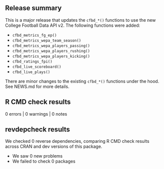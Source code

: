## Release summary

This is a major release that updates the `cfbd_*()` functions to use the new College Football Data API v2. 
The following functions were added:
* `cfbd_metrics_fg_ep()`
* `cfbd_metrics_wepa_team_season()`
* `cfbd_metrics_wepa_players_passing()`
* `cfbd_metrics_wepa_players_rushing()`
* `cfbd_metrics_wepa_players_kicking()`
* `cfbd_ratings_fpi()`
* `cfbd_live_scoreboard()`
* `cfbd_live_plays()`

There are minor changes to the existing `cfbd_*()` functions under the hood. See NEWS.md for more details.


## R CMD check results

0 errors | 0 warnings | 0 notes

## revdepcheck results

We checked 0 reverse dependencies, comparing R CMD check results across CRAN and dev versions of this package.

 * We saw 0 new problems
 * We failed to check 0 packages
